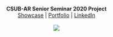 <p align="center">
  <b>CSUB-AR Senior Seminar 2020 Project</b><br>
  <a href="https://andrewburt.dev/projects/CSUBAR/">Showcase</a> |
  <a href="https://andrewburt.dev/">Portfolio</a> |
  <a href="https://www.linkedin.com/in/a-burt/">LinkedIn</a>
  <br><br>
  <img src="https://i.imgur.com/nj1wi64.gif"/>
</p>
